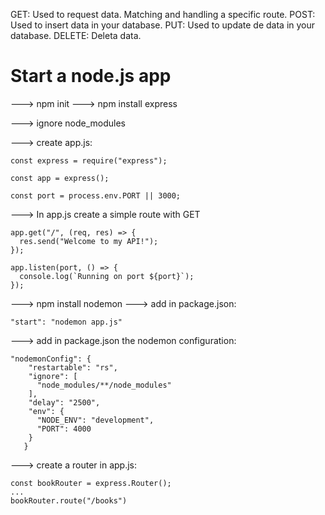 GET: Used to request data. Matching and handling a specific route.
POST: Used to insert data in your database.
PUT: Used to update de data in your database.
DELETE: Deleta data.


# Start a node.js app

---> npm init
---> npm install express


---> ignore node_modules


---> create app.js:

    const express = require("express");

    const app = express();

    const port = process.env.PORT || 3000;
  
  
---> In app.js create a simple route with GET

    app.get("/", (req, res) => {
      res.send("Welcome to my API!");
    });

    app.listen(port, () => {
      console.log(`Running on port ${port}`);
    });

---> npm install nodemon 
---> add in package.json:

    "start": "nodemon app.js"
    
---> add in package.json the nodemon configuration:

    "nodemonConfig": {
        "restartable": "rs",
        "ignore": [
          "node_modules/**/node_modules"
        ],
        "delay": "2500",
        "env": {
          "NODE_ENV": "development",
          "PORT": 4000
        }
       }
       
---> create a router in app.js:

    const bookRouter = express.Router();
    ...
    bookRouter.route("/books")
